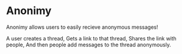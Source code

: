 # Anonimy

Anonimy allows users to easily recieve anonymous messages!

A user creates a thread,
Gets a link to that thread,
Shares the link with people,
And then people add messages to the thread anonymously.
